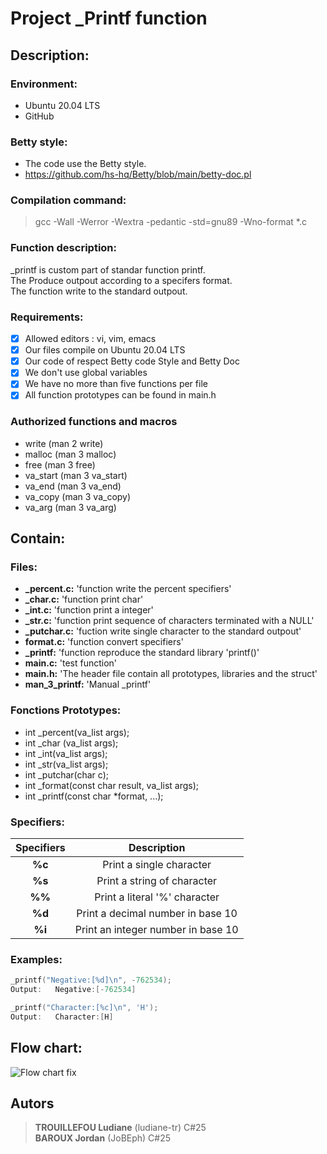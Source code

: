 # Project _Printf function

## Description:

### Environment:

- Ubuntu 20.04 LTS
- GitHub

### Betty style:

- The code use the Betty style. <br />
- https://github.com/hs-hq/Betty/blob/main/betty-doc.pl <br />

### Compilation command:

> gcc -Wall -Werror -Wextra -pedantic -std=gnu89 -Wno-format *.c


### Function description:

_printf is custom part of standar function printf. <br />
The Produce outpout according to a specifers format. <br />
The function write to the standard outpout. <br />

### Requirements:
- [x] Allowed editors : vi, vim, emacs <br />
- [x] Our files compile on Ubuntu 20.04 LTS <br />
- [x] Our code of respect Betty code Style and Betty Doc <br />
- [x] We don't use global variables <br />
- [x] We have no more than five functions per file <br />
- [x] All function prototypes can be found in main.h <br />

### Authorized functions and macros
- write (man 2 write) <br />
- malloc (man 3 malloc) <br />
- free (man 3 free) <br />
- va_start (man 3 va_start) <br />
- va_end (man 3 va_end) <br />
- va_copy (man 3 va_copy) <br />
- va_arg (man 3 va_arg) <br />

## Contain:

### Files:
- **_percent.c:** 'function write the percent specifiers' <br />
- **_char.c:** 'function print char' <br />
- **_int.c:** 'function print a integer' <br />
- **_str.c:** 'function print sequence of characters terminated with a NULL' <br />
- **_putchar.c:** 'fuction write single character to the standard outpout' <br />
- **format.c:** 'function convert specifiers' <br />
- **_printf:** 'function reproduce the standard library 'printf()' <br />
- **main.c:** 'test function' <br />
- **main.h:** 'The header file contain all prototypes, libraries and the struct' <br />
- **man_3_printf:** 'Manual _printf'

### Fonctions Prototypes:
- int _percent(va_list args); <br />
- int _char (va_list args); <br />
- int _int(va_list args); <br />
- int _str(va_list args); <br />
- int _putchar(char c); <br />
- int _format(const char result, va_list args); <br />
- int _printf(const char *format, ...); <br />

### Specifiers:
| **Specifiers**|                Description               |
|:-------------:|:----------------------------------------:|
|  **%c**       |Print a single character                  |
|  **%s**       |Print a string of character               |
|  **%%**       |Print a literal '%' character             |
|  **%d**       |Print a decimal number in base 10         |
|  **%i**       |Print an integer number in base 10        |

### Examples:
```c
_printf("Negative:[%d]\n", -762534);
Output:   Negative:[-762534]
```
```c
_printf("Character:[%c]\n", 'H');
Output:   Character:[H]
```

## Flow chart:

![Flow chart fix](https://github.com/user-attachments/assets/6c090c88-8a11-4fc8-aae8-dadd9243b792)


## Autors
> **TROUILLEFOU Ludiane** (ludiane-tr) C#25  <br />
> **BAROUX Jordan** (JoBEph) C#25 <br />
